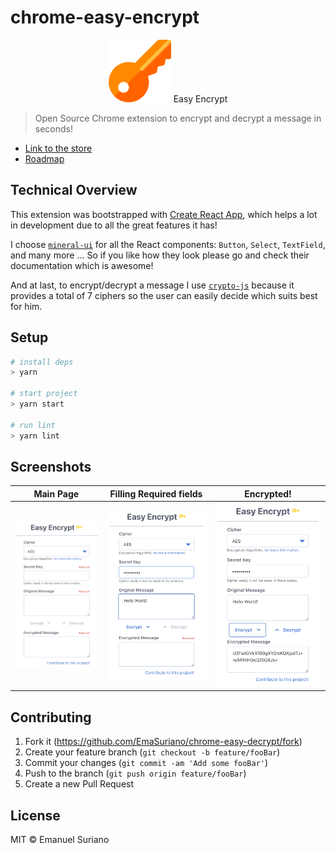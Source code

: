 # chrome-easy-encrypt

<div align="center">
    <img alt="Easy-decrypt-logo" src="./public/key.png" height="100px" />
    Easy Encrypt
</div>

> Open Source Chrome extension to encrypt and decrypt a message in seconds!

- [Link to the store](https://chrome.google.com/webstore/detail/pdpinaffkgjneengfdgoohjipndeopcn)
- [Roadmap](./ROADMAP.md)

## Technical Overview

This extension was bootstrapped with [Create React App](https://github.com/facebookincubator/create-react-app), which helps a lot in development due to all the great features it has!

I choose [`mineral-ui`](http://mineral-ui.com/) for all the React components: `Button`, `Select`, `TextField`, and many more ... So if you like how they look please go and check their documentation which is awesome!

And at last, to encrypt/decrypt a message I use [`crypto-js`](https://github.com/brix/crypto-js) because it provides a total of 7 ciphers so the user can easily decide which suits best for him.

## Setup

```bash
# install deps
> yarn

# start project
> yarn start

# run lint
> yarn lint
```

## Screenshots

|        Main Page        | Filling Required fields |       Encrypted!        |
| :---------------------: | :---------------------: | :---------------------: |
| ![](./screenshot/1.png) | ![](./screenshot/2.png) | ![](./screenshot/3.png) |

## Contributing

1. Fork it (<https://github.com/EmaSuriano/chrome-easy-decrypt/fork>)
2. Create your feature branch (`git checkout -b feature/fooBar`)
3. Commit your changes (`git commit -am 'Add some fooBar'`)
4. Push to the branch (`git push origin feature/fooBar`)
5. Create a new Pull Request

## License

MIT © Emanuel Suriano
